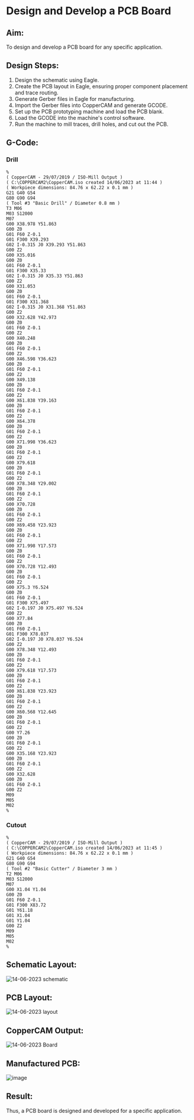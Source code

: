 # Design and Develop a PCB Board

## Aim:
To design and develop a PCB board for any specific application.

## Design Steps:
1. Design the schematic using Eagle.
2. Create the PCB layout in Eagle, ensuring proper component placement and trace routing.
3. Generate Gerber files in Eagle for manufacturing.
4. Import the Gerber files into CopperCAM and generate GCODE.
5. Set up the PCB prototyping machine and load the PCB blank.
6. Load the GCODE into the machine's control software.
7. Run the machine to mill traces, drill holes, and cut out the PCB.

## G-Code:
### Drill
```
%
( CopperCAM - 29/07/2019 / ISO-Mill Output )
( C:\COPPERCAM2\CopperCAM.iso created 14/06/2023 at 11:44 )
( Workpiece dimensions: 84.76 x 62.22 x 0.1 mm )
G21 G40 G54
G80 G90 G94
( Tool #3 "Basic Drill" / Diameter 0.8 mm )
T3 M06
M03 S12000
M07
G00 X38.978 Y51.863
G00 Z0
G01 F60 Z-0.1
G01 F300 X39.293
G02 I-0.315 J0 X39.293 Y51.863
G00 Z2
G00 X35.016
G00 Z0
G01 F60 Z-0.1
G01 F300 X35.33
G02 I-0.315 J0 X35.33 Y51.863
G00 Z2
G00 X31.053
G00 Z0
G01 F60 Z-0.1
G01 F300 X31.368
G02 I-0.315 J0 X31.368 Y51.863
G00 Z2
G00 X32.628 Y42.973
G00 Z0
G01 F60 Z-0.1
G00 Z2
G00 X40.248
G00 Z0
G01 F60 Z-0.1
G00 Z2
G00 X46.598 Y36.623
G00 Z0
G01 F60 Z-0.1
G00 Z2
G00 X49.138
G00 Z0
G01 F60 Z-0.1
G00 Z2
G00 X61.838 Y39.163
G00 Z0
G01 F60 Z-0.1
G00 Z2
G00 X64.378
G00 Z0
G01 F60 Z-0.1
G00 Z2
G00 X71.998 Y36.623
G00 Z0
G01 F60 Z-0.1
G00 Z2
G00 X79.618
G00 Z0
G01 F60 Z-0.1
G00 Z2
G00 X78.348 Y29.002
G00 Z0
G01 F60 Z-0.1
G00 Z2
G00 X70.728
G00 Z0
G01 F60 Z-0.1
G00 Z2
G00 X69.458 Y23.923
G00 Z0
G01 F60 Z-0.1
G00 Z2
G00 X71.998 Y17.573
G00 Z0
G01 F60 Z-0.1
G00 Z2
G00 X70.728 Y12.493
G00 Z0
G01 F60 Z-0.1
G00 Z2
G00 X75.3 Y6.524
G00 Z0
G01 F60 Z-0.1
G01 F300 X75.497
G02 I-0.197 J0 X75.497 Y6.524
G00 Z2
G00 X77.84
G00 Z0
G01 F60 Z-0.1
G01 F300 X78.037
G02 I-0.197 J0 X78.037 Y6.524
G00 Z2
G00 X78.348 Y12.493
G00 Z0
G01 F60 Z-0.1
G00 Z2
G00 X79.618 Y17.573
G00 Z0
G01 F60 Z-0.1
G00 Z2
G00 X61.838 Y23.923
G00 Z0
G01 F60 Z-0.1
G00 Z2
G00 X60.568 Y12.645
G00 Z0
G01 F60 Z-0.1
G00 Z2
G00 Y7.26
G00 Z0
G01 F60 Z-0.1
G00 Z2
G00 X35.168 Y23.923
G00 Z0
G01 F60 Z-0.1
G00 Z2
G00 X32.628
G00 Z0
G01 F60 Z-0.1
G00 Z2
M09
M05
M02
%
```
### Cutout
```
%
( CopperCAM - 29/07/2019 / ISO-Mill Output )
( C:\COPPERCAM2\CopperCAM.iso created 14/06/2023 at 11:45 )
( Workpiece dimensions: 84.76 x 62.22 x 0.1 mm )
G21 G40 G54
G80 G90 G94
( Tool #2 "Basic Cutter" / Diameter 3 mm )
T2 M06
M03 S12000
M07
G00 X1.04 Y1.04
G00 Z0
G01 F60 Z-0.1
G01 F300 X83.72
G01 Y61.18
G01 X1.04
G01 Y1.04
G00 Z2
M09
M05
M02
%
```

## Schematic Layout:
![14-06-2023 schematic](https://github.com/Marinto-Richee/Embedded-System-Design/assets/65499285/93c00ae1-30c3-41d3-b38a-5473d1e45d05)

## PCB Layout:
![14-06-2023 layout](https://github.com/Marinto-Richee/Embedded-System-Design/assets/65499285/920d3aa8-7cda-4f42-8e26-e178141e66a1)

## CopperCAM Output:
![14-06-2023 Board](https://github.com/Marinto-Richee/Embedded-System-Design/assets/65499285/b7b34379-89be-4956-9afd-28974be78ffd)

## Manufactured PCB:
![image](https://github.com/Marinto-Richee/Embedded-System-Design/assets/65499285/e93469dd-a8f9-4f7e-b185-80010be7771e)

## Result:
Thus, a PCB board is designed and developed for a specific application.
